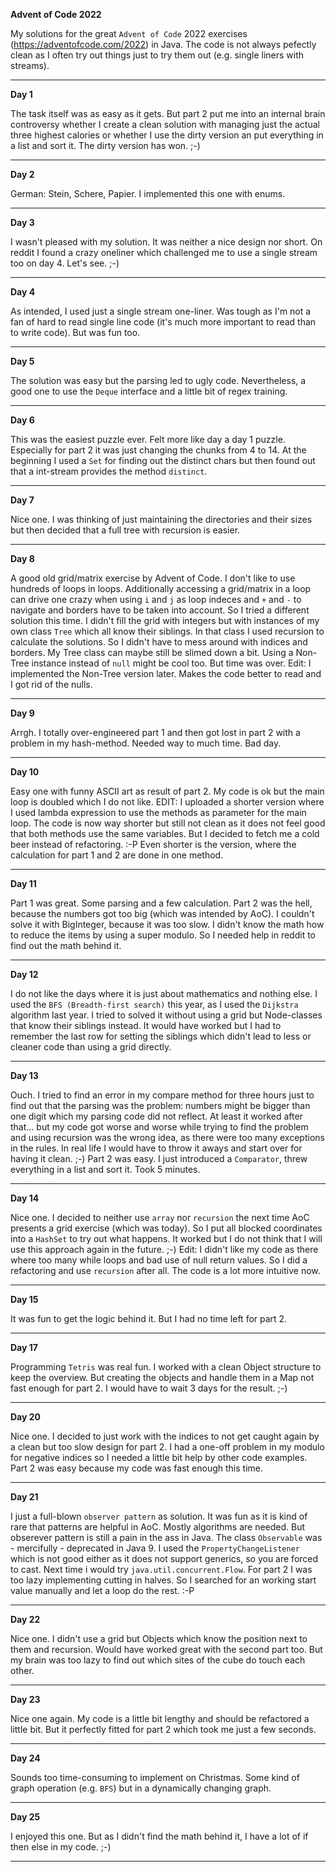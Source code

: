 **Advent of Code 2022**

My solutions for the great `Advent of Code` 2022 exercises (https://adventofcode.com/2022) in Java. The code is not always pefectly clean as I often try out things just to try them out (e.g. single liners with streams).

---

**Day 1**

The task itself was as easy as it gets. But part 2 put me into an internal brain controversy whether I create a clean solution with managing just the actual three highest calories or whether I use the dirty version an put everything in a list and sort it. The dirty version has won. ;-)

---

**Day 2**

German: Stein, Schere, Papier. I implemented this one with enums.

---

**Day 3**

I wasn't pleased with my solution. It was neither a nice design nor short. On reddit I found a crazy oneliner which challenged me to use a single stream too on day 4. Let's see. ;-)

---

**Day 4**

As intended, I used just a single stream one-liner. Was tough as I'm not a fan of hard to read single line code (it's much more important to read than to write code). But was fun too.

---

**Day 5**

The solution was easy but the parsing led to ugly code. Nevertheless, a good one to use the `Deque` interface and a little bit of regex training.

---

**Day 6**

This was the easiest puzzle ever. Felt more like day a day 1 puzzle. Especially for part 2 it was just changing the chunks from 4 to 14. At the beginning I used a `Set` for finding out the distinct chars but then found out that a int-stream provides the method `distinct`.

---

**Day 7**

Nice one. I was thinking of just maintaining the directories and their sizes but then decided that a full tree with recursion is easier.

---

**Day 8**

A good old grid/matrix exercise by Advent of Code. I don't like to use hundreds of loops in loops. Additionally accessing a grid/matrix in a loop can drive one crazy when using `i` and `j` as loop indeces and `+` and `-` to navigate and borders have to be taken into account. So I tried a different solution this time. I didn't fill the grid with integers but with instances of my own class `Tree` which all know their siblings. In that class I used recursion to calculate the solutions. So I didn't have to mess around with indices and borders. My Tree class can maybe still be slimed down a bit. Using a Non-Tree instance instead of `null` might be cool too. But time was over. Edit: I implemented the Non-Tree version later. Makes the code better to read and I got rid of the nulls.

---

**Day 9**

Arrgh. I totally over-engineered part 1 and then got lost in part 2 with a problem in my hash-method. Needed way to much time. Bad day.

---

**Day 10**

Easy one with funny ASCII art as result of part 2. My code is ok but the main loop is doubled which I do not like. EDIT: I uploaded a shorter version where I used lambda expression to use the methods as parameter for the main loop. The code is now way shorter but still not clean as it does not feel good that both methods use the same variables. But I decided to fetch me a cold beer instead of refactoring. :-P
Even shorter is the version, where the calculation for part 1 and 2 are done in one method.

---

**Day 11**

Part 1 was great. Some parsing and a few calculation. Part 2 was the hell, because the numbers got too big (which was intended by AoC). I couldn't solve it with BigInteger, because it was too slow. I didn't know the math how to reduce the items by using a super modulo. So I needed help in reddit to find out the math behind it.

---

**Day 12**

I do not like the days where it is just about mathematics and nothing else. I used the `BFS (Breadth-first search)` this year, as I used the `Dijkstra` algorithm last year. I tried to solved it without using a grid but Node-classes that know their siblings instead. It would have worked but I had to remember the last row for setting the siblings which didn't lead to less or cleaner code than using a grid directly.

---

**Day 13**

Ouch. I tried to find an error in my compare method for three hours just to find out that the parsing was the problem: numbers might be bigger than one digit which my parsing code did not reflect. At least it worked after that... but my code got worse and worse while trying to find the problem and using recursion was the wrong idea, as there were too many exceptions in the rules. In real life I would have to throw it aways and start over for having it clean. ;-)
Part 2 was easy. I just introduced a `Comparator`, threw everything in a list and sort it. Took 5 minutes.

---

**Day 14**

Nice one. I decided to neither use `array` nor `recursion` the next time AoC presents a grid exercise (which was today). So I put all blocked coordinates into a `HashSet` to try out what happens. It worked but I do not think that I will use this approach again in the future. ;-)
Edit: I didn't like my code as there where too many while loops and bad use of null return values. So I did a refactoring and use `recursion` after all. The code is a lot more intuitive now.

---

**Day 15**

It was fun to get the logic behind it. But I had no time left for part 2.

---

**Day 17**

Programming `Tetris` was real fun. I worked with a clean Object structure to keep the overview. But creating the objects and handle them in a Map not fast enough for part 2. I would have to wait 3 days for the result. ;-)

---
 
**Day 20**

Nice one. I decided to just work with the indices to not get caught again by a clean but too slow design for part 2. I had a one-off problem in my modulo for negative indices so I needed a little bit help by other code examples. Part 2 was easy because my code was fast enough this time.

---
 
**Day 21**

I just a full-blown `observer pattern` as solution. It was fun as it is kind of rare that patterns are helpful in AoC. Mostly algorithms are needed. But obserever pattern is still a pain in the ass in Java. The class `Observable` was  - mercifully - deprecated in Java 9. I used the `PropertyChangeListener` which is not good either as it does not support generics, so you are forced to cast. Next time i would try `java.util.concurrent.Flow`.
For part 2 I was too lazy implementing cutting in halves. So I searched for an working start value manually and let a loop do the rest. :-P

---

**Day 22**

Nice one. I didn't use a grid but Objects which know the position next to them and recursion. Would have worked great with the second part too. But my brain was too lazy to find out which sites of the cube do touch each other.

---
 
**Day 23**

Nice one again. My code is a little bit lengthy and should be refactored a little bit. But it perfectly fitted for part 2 which took me just a few seconds.

---
 
**Day 24**

Sounds too time-consuming to implement on Christmas. Some kind of graph operation (e.g. `BFS`) but in a dynamically changing graph. 

---
 
**Day 25**

I enjoyed this one. But as I didn't find the math behind it, I have a lot of if then else in my code. ;-) 

---